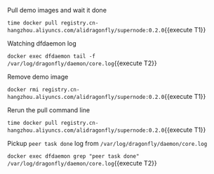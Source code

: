 
Pull demo images and wait it done

`time docker pull registry.cn-hangzhou.aliyuncs.com/alidragonfly/supernode:0.2.0`{{execute T1}}

Watching dfdaemon log

`docker exec dfdaemon tail -f /var/log/dragonfly/daemon/core.log`{{execute T2}}

Remove demo image

`docker rmi registry.cn-hangzhou.aliyuncs.com/alidragonfly/supernode:0.2.0`{{execute T1}}

Rerun the pull command line

`time docker pull registry.cn-hangzhou.aliyuncs.com/alidragonfly/supernode:0.2.0`{{execute T1}}

Pickup `peer task done` log from `/var/log/dragonfly/daemon/core.log`

`docker exec dfdaemon grep "peer task done" /var/log/dragonfly/daemon/core.log`{{execute T2}}
